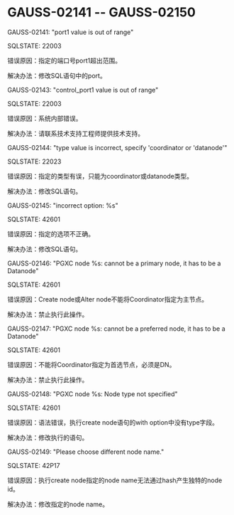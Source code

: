 # GAUSS-02141 -- GAUSS-02150<a name="ZH-CN_TOPIC_0302073188"></a>

GAUSS-02141: "port1 value is out of range"

SQLSTATE: 22003

错误原因：指定的端口号port1超出范围。

解决办法：修改SQL语句中的port。

GAUSS-02143: "control\_port1 value is out of range"

SQLSTATE: 22003

错误原因：系统内部错误。

解决办法：请联系技术支持工程师提供技术支持。

GAUSS-02144: "type value is incorrect, specify 'coordinator or 'datanode'"

SQLSTATE: 22023

错误原因：指定的类型有误，只能为coordinator或datanode类型。

解决办法：修改SQL语句。

GAUSS-02145: "incorrect option: %s"

SQLSTATE: 42601

错误原因：指定的选项不正确。

解决办法：修改SQL语句。

GAUSS-02146: "PGXC node %s: cannot be a primary node, it has to be a Datanode"

SQLSTATE: 42601

错误原因：Create node或Alter node不能将Coordinator指定为主节点。

解决办法：禁止执行此操作。

GAUSS-02147: "PGXC node %s: cannot be a preferred node, it has to be a Datanode"

SQLSTATE: 42601

错误原因：不能将Coordinator指定为首选节点，必须是DN。

解决办法：禁止执行此操作。

GAUSS-02148: "PGXC node %s: Node type not specified"

SQLSTATE: 42601

错误原因：语法错误，执行create node语句的with option中没有type字段。

解决办法：修改执行的语句。

GAUSS-02149: "Please choose different node name."

SQLSTATE: 42P17

错误原因：执行create node指定的node name无法通过hash产生独特的node id。

解决办法：修改指定的node name。
